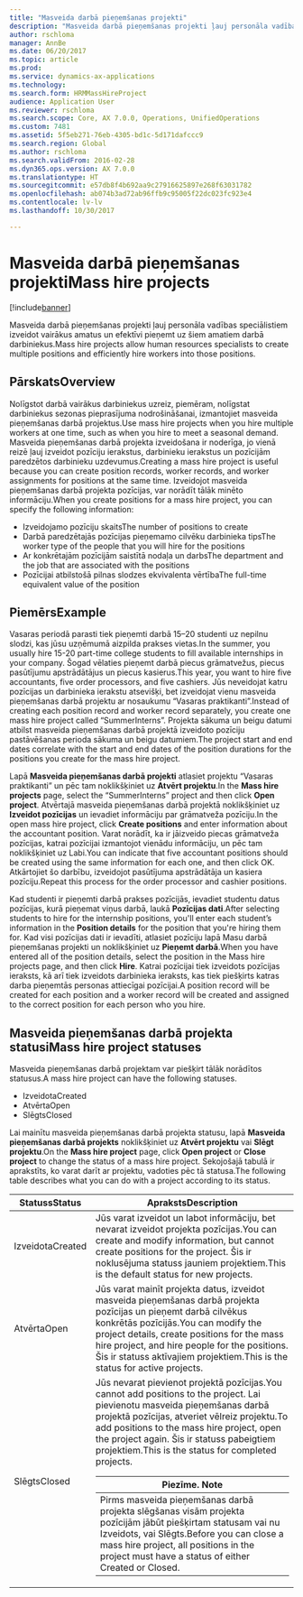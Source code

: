 ```yaml
---
title: "Masveida darbā pieņemšanas projekti"
description: "Masveida darbā pieņemšanas projekti ļauj personāla vadības speciālistiem izveidot vairākus amatus un efektīvi pieņemt uz šiem amatiem darbā darbiniekus."
author: rschloma
manager: AnnBe
ms.date: 06/20/2017
ms.topic: article
ms.prod: 
ms.service: dynamics-ax-applications
ms.technology: 
ms.search.form: HRMMassHireProject
audience: Application User
ms.reviewer: rschloma
ms.search.scope: Core, AX 7.0.0, Operations, UnifiedOperations
ms.custom: 7481
ms.assetid: 5f5eb271-76eb-4305-bd1c-5d171dafccc9
ms.search.region: Global
ms.author: rschloma
ms.search.validFrom: 2016-02-28
ms.dyn365.ops.version: AX 7.0.0
ms.translationtype: HT
ms.sourcegitcommit: e57db8f4b692aa9c27916625897e268f63031782
ms.openlocfilehash: ab074b3ad72ab96ffb9c95005f22dc023fc923e4
ms.contentlocale: lv-lv
ms.lasthandoff: 10/30/2017

---
```


# <a name="mass-hire-projects"></a><span data-ttu-id="59abd-103">Masveida darbā pieņemšanas projekti</span><span class="sxs-lookup"><span data-stu-id="59abd-103">Mass hire projects</span></span>

[!include[banner](../includes/banner.md)]


<span data-ttu-id="59abd-104">Masveida darbā pieņemšanas projekti ļauj personāla vadības speciālistiem izveidot vairākus amatus un efektīvi pieņemt uz šiem amatiem darbā darbiniekus.</span><span class="sxs-lookup"><span data-stu-id="59abd-104">Mass hire projects allow human resources specialists to create multiple positions and efficiently hire workers into those positions.</span></span>

<a name="overview"></a><span data-ttu-id="59abd-105">Pārskats</span><span class="sxs-lookup"><span data-stu-id="59abd-105">Overview</span></span>
--------

<span data-ttu-id="59abd-106">Nolīgstot darbā vairākus darbiniekus uzreiz, piemēram, nolīgstat darbiniekus sezonas pieprasījuma nodrošināšanai, izmantojiet masveida pieņemšanas darbā projektus.</span><span class="sxs-lookup"><span data-stu-id="59abd-106">Use mass hire projects when you hire multiple workers at one time, such as when you hire to meet a seasonal demand.</span></span> <span data-ttu-id="59abd-107">Masveida pieņemšanas darbā projekta izveidošana ir noderīga, jo vienā reizē ļauj izveidot pozīciju ierakstus, darbinieku ierakstus un pozīcijām paredzētos darbinieku uzdevumus.</span><span class="sxs-lookup"><span data-stu-id="59abd-107">Creating a mass hire project is useful because you can create position records, worker records, and worker assignments for positions at the same time.</span></span> <span data-ttu-id="59abd-108">Izveidojot masveida pieņemšanas darbā projekta pozīcijas, var norādīt tālāk minēto informāciju.</span><span class="sxs-lookup"><span data-stu-id="59abd-108">When you create positions for a mass hire project, you can specify the following information:</span></span>
-   <span data-ttu-id="59abd-109">Izveidojamo pozīciju skaits</span><span class="sxs-lookup"><span data-stu-id="59abd-109">The number of positions to create</span></span>
-   <span data-ttu-id="59abd-110">Darbā paredzētajās pozīcijas pieņemamo cilvēku darbinieka tips</span><span class="sxs-lookup"><span data-stu-id="59abd-110">The worker type of the people that you will hire for the positions</span></span>
-   <span data-ttu-id="59abd-111">Ar konkrētajām pozīcijām saistītā nodaļa un darbs</span><span class="sxs-lookup"><span data-stu-id="59abd-111">The department and the job that are associated with the positions</span></span>
-   <span data-ttu-id="59abd-112">Pozīcijai atbilstošā pilnas slodzes ekvivalenta vērtība</span><span class="sxs-lookup"><span data-stu-id="59abd-112">The full-time equivalent value of the position</span></span>

## <a name="example"></a><span data-ttu-id="59abd-113">Piemērs</span><span class="sxs-lookup"><span data-stu-id="59abd-113">Example</span></span>
<span data-ttu-id="59abd-114">Vasaras periodā parasti tiek pieņemti darbā 15–20 studenti uz nepilnu slodzi, kas jūsu uzņēmumā aizpilda prakses vietas.</span><span class="sxs-lookup"><span data-stu-id="59abd-114">In the summer, you usually hire 15-20 part-time college students to fill available internships in your company.</span></span> <span data-ttu-id="59abd-115">Šogad vēlaties pieņemt darbā piecus grāmatvežus, piecus pasūtījumu apstrādātājus un piecus kasierus.</span><span class="sxs-lookup"><span data-stu-id="59abd-115">This year, you want to hire five accountants, five order processors, and five cashiers.</span></span> <span data-ttu-id="59abd-116">Jūs neveidojat katru pozīcijas un darbinieka ierakstu atsevišķi, bet izveidojat vienu masveida pieņemšanas darbā projektu ar nosaukumu “Vasaras praktikanti”.</span><span class="sxs-lookup"><span data-stu-id="59abd-116">Instead of creating each position record and worker record separately, you create one mass hire project called “SummerInterns”.</span></span> <span data-ttu-id="59abd-117">Projekta sākuma un beigu datumi atbilst masveida pieņemšanas darbā projektā izveidoto pozīciju pastāvēšanas perioda sākuma un beigu datumiem.</span><span class="sxs-lookup"><span data-stu-id="59abd-117">The project start and end dates correlate with the start and end dates of the position durations for the positions you create for the mass hire project.</span></span> 

<span data-ttu-id="59abd-118">Lapā **Masveida pieņemšanas darbā projekti** atlasiet projektu “Vasaras praktikanti” un pēc tam noklikšķiniet uz **Atvērt projektu**.</span><span class="sxs-lookup"><span data-stu-id="59abd-118">In the **Mass hire projects** page, select the “SummerInterns” project and then click **Open project**.</span></span> <span data-ttu-id="59abd-119">Atvērtajā masveida pieņemšanas darbā projektā noklikšķiniet uz **Izveidot pozīcijas** un ievadiet informāciju par grāmatveža pozīciju.</span><span class="sxs-lookup"><span data-stu-id="59abd-119">In the open mass hire project, click **Create positions** and enter information about the accountant position.</span></span> <span data-ttu-id="59abd-120">Varat norādīt, ka ir jāizveido piecas grāmatveža pozīcijas, katrai pozīcijai izmantojot vienādu informāciju, un pēc tam noklikšķiniet uz Labi.</span><span class="sxs-lookup"><span data-stu-id="59abd-120">You can indicate that five accountant positions should be created using the same information for each one, and then click OK.</span></span> <span data-ttu-id="59abd-121">Atkārtojiet šo darbību, izveidojot pasūtījuma apstrādātāja un kasiera pozīciju.</span><span class="sxs-lookup"><span data-stu-id="59abd-121">Repeat this process for the order processor and cashier positions.</span></span> 

<span data-ttu-id="59abd-122">Kad studenti ir pieņemti darbā prakses pozīcijās, ievadiet studentu datus pozīcijas, kurā pieņemat viņus darbā, laukā **Pozīcijas dati**.</span><span class="sxs-lookup"><span data-stu-id="59abd-122">After selecting students to hire for the internship positions, you'll enter each student’s information in the **Position details** for the position that you're hiring them for.</span></span> <span data-ttu-id="59abd-123">Kad visi pozīcijas dati ir ievadīti, atlasiet pozīciju lapā Masu darbā pieņemšanas projekti un noklikšķiniet uz **Pieņemt darbā**.</span><span class="sxs-lookup"><span data-stu-id="59abd-123">When you have entered all of the position details, select the position in the Mass hire projects page, and then click **Hire**.</span></span> <span data-ttu-id="59abd-124">Katrai pozīcijai tiek izveidots pozīcijas ieraksts, kā arī tiek izveidots darbinieka ieraksts, kas tiek piešķirts katras darba pieņemtās personas attiecīgai pozīcijai.</span><span class="sxs-lookup"><span data-stu-id="59abd-124">A position record will be created for each position and a worker record will be created and assigned to the correct position for each person who you hire.</span></span>

## <a name="mass-hire-project-statuses"></a><span data-ttu-id="59abd-125">Masveida pieņemšanas darbā projekta statusi</span><span class="sxs-lookup"><span data-stu-id="59abd-125">Mass hire project statuses</span></span>
<span data-ttu-id="59abd-126">Masveida pieņemšanas darbā projektam var piešķirt tālāk norādītos statusus.</span><span class="sxs-lookup"><span data-stu-id="59abd-126">A mass hire project can have the following statuses.</span></span>
-   <span data-ttu-id="59abd-127">Izveidota</span><span class="sxs-lookup"><span data-stu-id="59abd-127">Created</span></span>
-   <span data-ttu-id="59abd-128">Atvērta</span><span class="sxs-lookup"><span data-stu-id="59abd-128">Open</span></span>
-   <span data-ttu-id="59abd-129">Slēgts</span><span class="sxs-lookup"><span data-stu-id="59abd-129">Closed</span></span>

<span data-ttu-id="59abd-130">Lai mainītu masveida pieņemšanas darbā projekta statusu, lapā **Masveida pieņemšanas darbā projekts** noklikšķiniet uz **Atvērt projektu** vai **Slēgt projektu**.</span><span class="sxs-lookup"><span data-stu-id="59abd-130">On the **Mass hire project** page, click **Open project** or **Close project** to change the status of a mass hire project.</span></span> <span data-ttu-id="59abd-131">Sekojošajā tabulā ir aprakstīts, ko varat darīt ar projektu, vadoties pēc tā statusa.</span><span class="sxs-lookup"><span data-stu-id="59abd-131">The following table describes what you can do with a project according to its status.</span></span>

<table>
<thead>
<tr class="header">
<th><span data-ttu-id="59abd-132">Statuss</span><span class="sxs-lookup"><span data-stu-id="59abd-132">Status</span></span></th>
<th><span data-ttu-id="59abd-133">Apraksts</span><span class="sxs-lookup"><span data-stu-id="59abd-133">Description</span></span></th>
</tr>
</thead>
<tbody>
<tr class="odd">
<td><span data-ttu-id="59abd-134">Izveidota</span><span class="sxs-lookup"><span data-stu-id="59abd-134">Created</span></span></td>
<td><span data-ttu-id="59abd-135">Jūs varat izveidot un labot informāciju, bet nevarat izveidot projekta pozīcijas.</span><span class="sxs-lookup"><span data-stu-id="59abd-135">You can create and modify information, but cannot create positions for the project.</span></span> <span data-ttu-id="59abd-136">Šis ir noklusējuma statuss jauniem projektiem.</span><span class="sxs-lookup"><span data-stu-id="59abd-136">This is the default status for new projects.</span></span></td>
</tr>
<tr class="even">
<td><span data-ttu-id="59abd-137">Atvērta</span><span class="sxs-lookup"><span data-stu-id="59abd-137">Open</span></span></td>
<td><span data-ttu-id="59abd-138">Jūs varat mainīt projekta datus, izveidot masveida pieņemšanas darbā projekta pozīcijas un pieņemt darbā cilvēkus konkrētās pozīcijās.</span><span class="sxs-lookup"><span data-stu-id="59abd-138">You can modify the project details, create positions for the mass hire project, and hire people for the positions.</span></span> <span data-ttu-id="59abd-139">Šis ir statuss aktīvajiem projektiem.</span><span class="sxs-lookup"><span data-stu-id="59abd-139">This is the status for active projects.</span></span></td>
</tr>
<tr class="odd">
<td><span data-ttu-id="59abd-140">Slēgts</span><span class="sxs-lookup"><span data-stu-id="59abd-140">Closed</span></span></td>
<td><span data-ttu-id="59abd-141">Jūs nevarat pievienot projektā pozīcijas.</span><span class="sxs-lookup"><span data-stu-id="59abd-141">You cannot add positions to the project.</span></span> <span data-ttu-id="59abd-142">Lai pievienotu masveida pieņemšanas darbā projektā pozīcijas, atveriet vēlreiz projektu.</span><span class="sxs-lookup"><span data-stu-id="59abd-142">To add positions to the mass hire project, open the project again.</span></span> <span data-ttu-id="59abd-143">Šis ir statuss pabeigtiem projektiem.</span><span class="sxs-lookup"><span data-stu-id="59abd-143">This is the status for completed projects.</span></span>
<div class="alert">
<table>
<thead>
<tr class="header">
<th><span data-ttu-id="59abd-144"><strong>Piezīme. </strong></span><span class="sxs-lookup"><span data-stu-id="59abd-144"><strong>Note</strong></span></span></th>
</tr>
</thead>
<tbody>
<tr class="odd">
<td><span data-ttu-id="59abd-145">Pirms masveida pieņemšanas darbā projekta slēgšanas visām projekta pozīcijām jābūt piešķirtam statusam vai nu Izveidots, vai Slēgts.</span><span class="sxs-lookup"><span data-stu-id="59abd-145">Before you can close a mass hire project, all positions in the project must have a status of either Created or Closed.</span></span></td>
</tr>
</tbody>
</table>
</div></td>
</tr>
</tbody>
</table>

 






